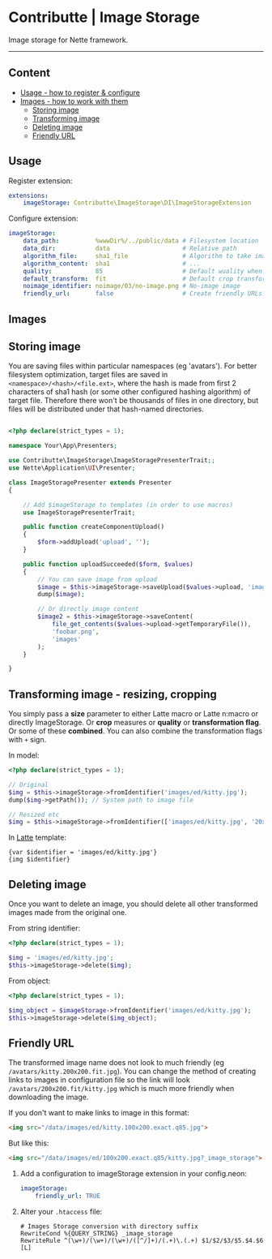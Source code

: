 # Contributte | Image Storage

Image storage for Nette framework.

---

## Content

- [Usage - how to register & configure](#usage)
- [Images - how to work with them](#images)
  - [Storing image](#storing-image)
  - [Transforming image](#transforming-image)
  - [Deleting image](#deleting-image)
  - [Friendly URL](#friendly-url)

## Usage

Register extension:
```yml
extensions:
    imageStorage: Contributte\ImageStorage\DI\ImageStorageExtension
```

Configure extension:
```yml
imageStorage:
    data_path:          %wwwDir%/../public/data # Filesystem location
    data_dir:           data                    # Relative path
    algorithm_file:     sha1_file               # Algorithm to take image prefix directory from
    algorithm_content:  sha1                    # ...
    quality:            85                      # Default wuality when cropping
    default_transform:  fit                     # Default crop transformation
    noimage_identifier: noimage/03/no-image.png # No-image image
    friendly_url:       false                   # Create friendly URLs?
```

## Images

## Storing image

You are saving files within particular namespaces (eg 'avatars'). 
For better filesystem optimization, target files are saved in `<namespace>/<hash>/<file.ext>`,
where the hash is made from first 2 characters of sha1 hash (or some other configured hashing algorithm) of target file.
Therefore there won't be thousands of files in one directory, 
but files will be distributed under that hash-named directories.


```php

<?php declare(strict_types = 1);

namespace Your\App\Presenters;

use Contributte\ImageStorage\ImageStoragePresenterTrait;;
use Nette\Application\UI\Presenter;

class ImageStoragePresenter extends Presenter
{

    // Add $imageStorage to templates (in order to use macros)
    use ImageStoragePresenterTrait;

    public function createComponentUpload()
    {
        $form->addUpload('upload', '');
    }

    public function uploadSucceeded($form, $values)
    {
        // You can save image from upload
        $image = $this->imageStorage->saveUpload($values->upload, 'images');
        dump($image);

        // Or directly image content
        $image2 = $this->imageStorage->saveContent(
            file_get_contents($values->upload->getTemporaryFile()),
            'foobar.png',
            'images'
        );
    }

}

```

## Transforming image - resizing, cropping

You simply pass a **size** parameter to either Latte macro or Latte n:macro or directly ImageStorage.
Or **crop** measures or **quality** or **transformation flag**.
Or some of these **combined**. You can also combine the transformation flags with `+` sign.

In model:
```php
<?php declare(strict_types = 1);

// Original
$img = $this->imageStorage->fromIdentifier('images/ed/kitty.jpg');
dump($img->getPath()); // System path to image file

// Resized etc
$img = $this->imageStorage->fromIdentifier(['images/ed/kitty.jpg', '20x20']);
```

In [Latte](https://latte.nette.org/) template:
```latte
{var $identifier = 'images/ed/kitty.jpg'}
{img $identifier}
```
## Deleting image

Once you want to delete an image, 
you should delete all other transformed images made from the original one.

From string identifier:
```php
<?php declare(strict_types = 1);

$img = 'images/ed/kitty.jpg';
$this->imageStorage->delete($img);
```

From object:
```php
<?php declare(strict_types = 1);

$img_object = $imageStorage->fromIdentifier('images/ed/kitty.jpg');
$this->imageStorage->delete($img_object);
```

## Friendly URL

The transformed image name does not look to much friendly (eg `/avatars/kitty.200x200.fit.jpg`). 
You can change the method of creating links to images in configuration file so the link will look `/avatars/200x200.fit/kitty.jpg` which is much more friendly when downloading the image.

If you don't want to make links to image in this format: 
```html
<img src="/data/images/ed/kitty.100x200.exact.q85.jpg">
```

But like this: 
```html
<img src="/data/images/ed/100x200.exact.q85/kitty.jpg?_image_storage">
```

1) Add a configuration to imageStorage extension in your config.neon:
    ```yml
    imageStorage:
        friendly_url: TRUE
    ``` 

2) Alter your `.htaccess` file:
    ```htaccess
    # Images Storage conversion with directory suffix
    RewriteCond %{QUERY_STRING} _image_storage
    RewriteRule ^(\w+)/(\w+)/(\w+)/([^/]+)/(.+)\.(.+) $1/$2/$3/$5.$4.$6 [L]
    ```
